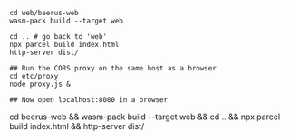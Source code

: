 ```
cd web/beerus-web
wasm-pack build --target web

cd .. # go back to 'web'
npx parcel build index.html
http-server dist/

## Run the CORS proxy on the same host as a browser
cd etc/proxy
node proxy.js &

## Now open localhost:8080 in a browser
```

cd beerus-web && wasm-pack build --target web && cd .. && npx parcel build index.html && http-server dist/
